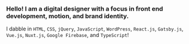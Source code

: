 ### Hello! I am a digital designer with a focus in front end development, motion, and brand identity.

I dabble in `HTML`, `CSS`, `jQuery`, `JavaScript`, `WordPress`, `React.js`, `Gatsby.js`, `Vue.js`, `Nuxt.js`, `Google Firebase`, and `TypeScript`!

